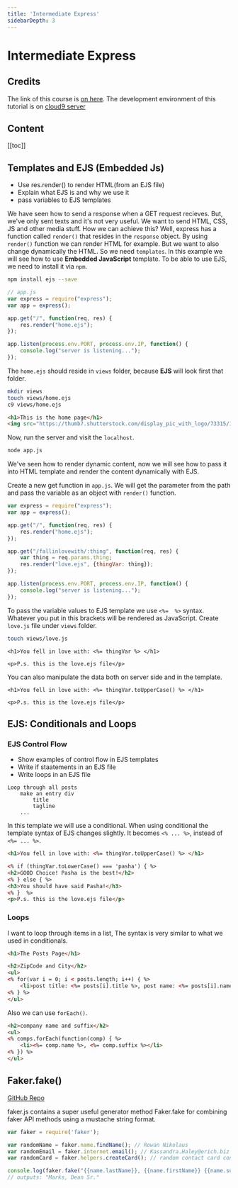 ```yaml
---
title: 'Intermediate Express'
sidebarDepth: 3
---
```


# Intermediate Express


## Credits

The link of this course is [on here](https://www.udemy.com/the-web-developer-bootcamp/learn/v4/t/lecture/3861616?start=15).
The development environment of this tutorial is on [cloud9 server](https://ide.c9.io/cienciayk/backend-basics)

## Content

[[toc]]

## Templates and EJS (Embedded Js)

* Use res.render() to render HTML(from an EJS file)
* Explain what EJS is and why we use it
* pass variables to EJS templates

We have seen how to send a response when a GET request recieves. But, we've only sent texts and it's not very useful. We want to send HTML, CSS, JS and other media stuff. How we can achieve this? Well, express has a function called `render()` that resides in the `response` object. By using `render()` function we can render HTML for example. But we want to also change dynamically the HTML. So we need `templates`. In this example we will see how to use **Embedded JavaScript** template. To be able to use EJS, we need to install it via `npm`.

```bash
npm install ejs --save
```

```javascript
// app.js
var express = require("express");
var app = express();

app.get("/", function(req, res) {
    res.render("home.ejs");
});

app.listen(process.env.PORT, process.env.IP, function() {
    console.log("server is listening...");
});
```

The `home.ejs` should reside in `views` folder, because **EJS** will look first that folder.

```bash
mkdir views
touch views/home.ejs
c9 views/home.ejs
```

```html
<h1>This is the home page</h1>
<img src="https://thumb7.shutterstock.com/display_pic_with_logo/73315/114919084/stock-photo-beautiful-home-patio-with-view-and-sunset-reflection-114919084.jpg">
```

Now, run the server and visit the `localhost`.

```bash
node app.js
```

We've seen how to render dynamic content, now we will see how to pass it into HTML template and render the content dynamically with EJS.

Create a new get function in `app.js`. We will get the parameter from the path and pass the variable as an object with `render()` function.

```javascript
var express = require("express");
var app = express();

app.get("/", function(req, res) {
    res.render("home.ejs");
});

app.get("/fallinlovewith/:thing", function(req, res) {
    var thing = req.params.thing;
    res.render("love.ejs", {thingVar: thing});
});

app.listen(process.env.PORT, process.env.IP, function() {
    console.log("server is listening...");
});
```

To pass the variable values to EJS template we use `<%=  %>` syntax. Whatever you put in this brackets will be rendered as JavaScript. Create `love.js` file under `views` folder. 

```bash
touch views/love.js
```

```ejs
<h1>You fell in love with: <%= thingVar %> </h1>

<p>P.s. this is the love.ejs file</p>
```

You can also manipulate the data both on server side and in the template.

```ejs
<h1>You fell in love with: <%= thingVar.toUpperCase() %> </h1>

<p>P.s. this is the love.ejs file</p>
```

## EJS: Conditionals and Loops

### EJS Control Flow

* Show examples of control flow in EJS templates
* Write if staatements in an EJS file
* Write loops in an EJS file

```
Loop through all posts
	make an entry div
		title
		tagline
	...

```

In this template we will use a conditional. When using conditional the template syntax of EJS changes slightly. It becomes `<% ... %>`, instead of `<%= ... %>`.

```html
<h1>You fell in love with: <%= thingVar.toUpperCase() %> </h1>

<% if (thingVar.toLowerCase() === 'pasha') { %>
<h2>GOOD Choice! Pasha is the best!</h2>
<% } else { %>
<h3>You should have said Pasha!</h3>
<% }  %>
<p>P.s. this is the love.ejs file</p>
```

### Loops

I want to loop through items in a list, The syntax is very similar to what we used in conditionals.

```html
<h1>The Posts Page</h1>

<h2>ZipCode and City</h2>
<ul>
<% for(var i = 0; i < posts.length; i++) { %>
    <li>post title: <%= posts[i].title %>, post name: <%= posts[i].name %></li>
<% } %>
</ul>
```

Also we can use `forEach()`.

```html
<h2>company name and suffix</h2>
<ul>
<% comps.forEach(function(comp) { %>
    <li><%= comp.name %>, <%= comp.suffix %></li>
<% }) %>
</ul>
```


## Faker.fake()

[GitHub Repo](https://github.com/marak/Faker.js/)

faker.js contains a super useful generator method Faker.fake for combining faker API methods using a mustache string format.

```javascript
var faker = require('faker');

var randomName = faker.name.findName(); // Rowan Nikolaus
var randomEmail = faker.internet.email(); // Kassandra.Haley@erich.biz
var randomCard = faker.helpers.createCard(); // random contact card containing many properties
```

```javascript
console.log(faker.fake("{{name.lastName}}, {{name.firstName}} {{name.suffix}}"));
// outputs: "Marks, Dean Sr."
```

